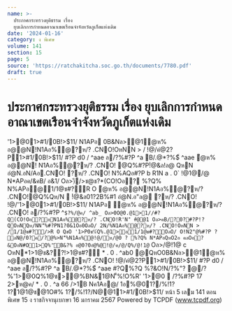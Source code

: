 ```yaml
---
name: >-
  ประกาศกระทรวงยุติธรรม เรื่อง
  ยุบเลิกการกำหนดอาณาเขตเรือนจำจังหวัดภูเก็ตแห่งเดิม
date: '2024-01-16'
category: ง พิเศษ
volume: 141
section: 15
page: 5
source: 'https://ratchakitcha.soc.go.th/documents/7780.pdf'
draft: true
---
```


# ประกาศกระทรวงยุติธรรม เรื่อง ยุบเลิกการกำหนดอาณาเขตเรือนจำจังหวัดภูเก็ตแห่งเดิม

'1>@01>#1/0B!>$11/ N1APอ 0B&Nล>@1ํ@ห% อ@@N!N1Aอ%ํ@?ห/? .CNO!OหNN > / !@/คํ@2?P1>#1/0B!>$11/ #?P d0 / ^aae ล/?%#?P ^a B/.@*?%$์ ^aae ํ@ห% อ@@N! N1Aอ%ํ@?ห/? .CNO! @Q%#?P!ํ@&ล!ล@ QหN อํ@N.อN/Aอ.CNO! ?ห/? .CNO! N%AQอ#?P b R1N a . 0` !@1@/@ N*APอค/&คB/ อ&1/ Oล>)ึ/>ช@ช?*(CO!Oอ? %?Q% N%APอ@1/1@ช#?์R O ํ@ห% อ@@N!N1Aอ%ํ@?ห/? .CNO!@Q%Qห/N  !ํ@&ล01?2B%#1 อํ@N.อ"ล@ ?ห/? .CNO! !@/'1>@01>#1/0B!>$11/ N1APอ ํ@ห% อ@@N!N1Aอ%ํ@?ห/? .CNO! ล/?%#?P ^` $?%/@ค/ ^ab_ Oล>0O@0.@1>1//#?Q(CO!Oอ?อN1Aอ%ํ@?ห/? .CNO!R'N'ิ #ํ@@1 Oล>คB/?0?#?P!?QOหNQห/NN'็%#?PN1?0&1Oอ0OลO/ 2N/%N1Aอ%ํ@?ห/? .CNO!OหNN > /1/1@ช#?์/>R O QชO '1>P0ช%์Q%.@1>อ1/1@ช#?์OลO/ O!N2"@%#?P ? ลN@/0?ค/?@%>N'็%N1Aอ%ํ@!@/ห/@0 ? %?Q% N*APอQหO2อ คลOอ?&OอN#O1>Q%'ัB&?% อ@0?0อํ@%@!@/ค/@/Q%/@!1@ ` Oล>/@!1@ c OหN*1>1@ช&??!>1@ช#?์ * . 0 . ^ab0 @QหO0B&Nล>@1ํ@ห% อ@@N!N1Aอ%ํ@?ห/? .CNO! !@/คํ@2?P1>#1/0B!>$11/ #?P d0 / ^aae ล/?%#?P ^a B/.@*?%$์ ^aae #?Q%?Q %?&O!N/?%"? @/?%'1>@0Q%1@ช>@%BN&1@N'็%!O%R' '1>@0  /?%#?P 17 2>ห@ค/ * . 0 . ^a 66 />1B Nค1Aอ@/ 1อ%@01?/%!1? 1?1@1@ช@1O#% 1?/%!1?/N@@11>#1/0B!>$11/ หน้า 5 เลม 141 ตอนพิเศษ 15 ง ราชกิจจานุเบกษา 16 มกราคม 2567 Powered by TCPDF (www.tcpdf.org)
